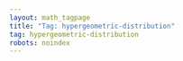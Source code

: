 ```yaml
---
layout: math_tagpage
title: "Tag: hypergeometric-distribution"
tag: hypergeometric-distribution
robots: noindex
---
```

